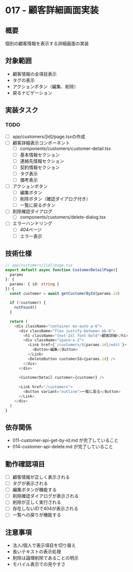 # 017 - 顧客詳細画面実装

## 概要
個別の顧客情報を表示する詳細画面の実装

## 対象範囲
- 顧客情報の全項目表示
- タグの表示
- アクションボタン（編集、削除）
- 戻るナビゲーション

## 実装タスク

### TODO
- [ ] app/customers/[id]/page.tsxの作成
- [ ] 顧客詳細表示コンポーネント
  - [ ] components/customers/customer-detail.tsx
  - [ ] 基本情報セクション
  - [ ] 連絡先情報セクション
  - [ ] 契約情報セクション
  - [ ] タグ表示
  - [ ] 備考表示
- [ ] アクションボタン
  - [ ] 編集ボタン
  - [ ] 削除ボタン（確認ダイアログ付き）
  - [ ] 一覧に戻るボタン
- [ ] 削除確認ダイアログ
  - [ ] components/customers/delete-dialog.tsx
- [ ] エラーハンドリング
  - [ ] 404ページ
  - [ ] エラー表示

## 技術仕様
```typescript
// app/customers/[id]/page.tsx
export default async function CustomerDetailPage({
  params
}: {
  params: { id: string }
}) {
  const customer = await getCustomerById(params.id)
  
  if (!customer) {
    notFound()
  }
  
  return (
    <div className="container mx-auto p-6">
      <div className="flex justify-between mb-6">
        <h1 className="text-2xl font-bold">顧客詳細</h1>
        <div className="space-x-2">
          <Link href={`/customers/${params.id}/edit`}>
            <Button>編集</Button>
          </Link>
          <DeleteButton customerId={params.id} />
        </div>
      </div>
      
      <CustomerDetail customer={customer} />
      
      <Link href="/customers">
        <Button variant="outline">一覧に戻る</Button>
      </Link>
    </div>
  )
}
```

## 依存関係
- 011-customer-api-get-by-id.md が完了していること
- 014-customer-api-delete.md が完了していること

## 動作確認項目
- [ ] 顧客情報が正しく表示される
- [ ] タグが表示される
- [ ] 編集ボタンが機能する
- [ ] 削除確認ダイアログが表示される
- [ ] 削除が正しく実行される
- [ ] 存在しないIDで404が表示される
- [ ] 一覧への戻りが機能する

## 注意事項
- 法人/個人で表示項目を切り替え
- 長いテキストの表示処理
- 削除は論理削除であることの明示
- モバイル表示での見やすさ